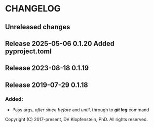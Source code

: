 # CHANGELOG

## Unreleased changes

## Release 2025-05-06 0.1.20 Added pyproject.toml
## Release 2023-08-18 0.1.19
## Release 2019-07-29 0.1.18

### Added:
- Pass args, *after* *since* *before* and *until*, through to ***git log*** command

Copyright (C) 2017-present, DV Klopfenstein, PhD. All rights reserved.
